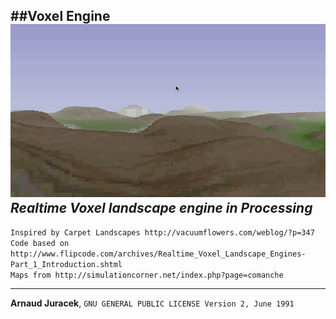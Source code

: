 ##Voxel Engine
![preview](preview.gif?raw=true "preview")
*Realtime Voxel landscape engine in Processing*
---

`Inspired by Carpet Landscapes http://vacuumflowers.com/weblog/?p=347`  
`Code based on http://www.flipcode.com/archives/Realtime_Voxel_Landscape_Engines-Part_1_Introduction.shtml`  
`Maps from http://simulationcorner.net/index.php?page=comanche`

---
**Arnaud Juracek**, `GNU GENERAL PUBLIC LICENSE Version 2, June 1991`
